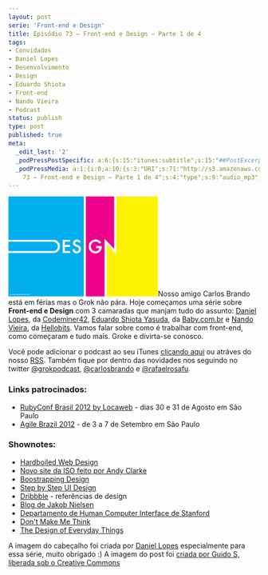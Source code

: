 ```yaml
---
layout: post
serie: 'Front-end e Design'
title: Episódio 73 – Front-end e Design – Parte 1 de 4
tags:
- Convidados
- Daniel Lopes
- Desenvolvimento
- Design
- Eduardo Shiota
- Front-end
- Nando Vieira
- Podcast
status: publish
type: post
published: true
meta:
  _edit_last: '2'
  _podPressPostSpecific: a:6:{s:15:"itunes:subtitle";s:15:"##PostExcerpt##";s:14:"itunes:summary";s:15:"##PostExcerpt##";s:15:"itunes:keywords";s:17:"##WordPressCats##";s:13:"itunes:author";s:10:"##Global##";s:15:"itunes:explicit";s:7:"Default";s:12:"itunes:block";s:7:"Default";}
  _podPressMedia: a:1:{i:0;a:10:{s:3:"URI";s:71:"http://s3.amazonaws.com/grokpodcast/grokpodcast-73-front-end-design.mp3";s:5:"title";s:52:"Episódio
    73 – Front-end e Design – Parte 1 de 4";s:4:"type";s:9:"audio_mp3";s:4:"size";s:7:"9277566";s:8:"duration";s:5:"19:19";s:12:"previewImage";s:77:"http://grokpodcast.com/wp-content/plugins/podpress/images/vpreview_center.png";s:10:"dimensionW";s:1:"0";s:10:"dimensionH";s:1:"0";s:3:"rss";s:2:"on";s:4:"atom";s:2:"on";}}
---
```

<img class="alignleft size-medium wp-image-305" title="Design by Guido S" src="/images/2012/07/Design.jpg" alt="" width="300" height="200" />Nosso amigo Carlos Brando está em férias mas o Grok não pára. Hoje começamos uma série sobre <strong>Front-end e Design</strong> com 3 camaradas que manjam tudo do assunto: <a href="https://twitter.com/#!/danielvlopes" target="_blank">Daniel Lopes</a>, da <a href="http://codeminer42.com" target="_blank">Codeminer42</a>, <a href="https://twitter.com/#!/shiota" target="_blank">Eduardo Shiota Yasuda</a>, da <a href="http://baby.com.br" target="_blank">Baby.com.br</a> e <a href="https://twitter.com/#!/fnando" target="_blank">Nando Vieira</a>, da <a href="http://hellobits.com/" target="_blank">Hellobits</a>. Vamos falar sobre como é trabalhar com front-end, como começaram e tudo mais. Groke e divirta-se conosco.

Você pode adicionar o podcast ao seu iTunes <a href="http://itunes.apple.com/us/podcast/grok-podcast/id393122038" target="_blank">clicando aqui</a> ou atráves do nosso <a href="http://grokpodcast.com/feed/" target="_blank">RSS</a>. Também fique por dentro das novidades nos seguindo no twitter <a href="http://twitter.com/GrokPodcast" target="_blank">@grokpodcast</a>, <a href="http://twitter.com/#!/carlosbrando" target="_blank">@carlosbrando</a> e <a href="http://twitter.com/#!/rafaelrosafu" target="_blank">@rafaelrosafu</a>.

<h3>Links patrocinados:</h3>
<ul>
	<li><a href="http://rubyconf.com.br" target="_blank">RubyConf Brasil 2012 by Locaweb</a> - dias 30 e 31 de Agosto em São Paulo</li>
	<li><a href="http://agilebrazil.com.br" target="_blank">Agile Brazil 2012</a> - de 3 a  7 de Setembro em São Paulo</li>
</ul>
<h3>Shownotes:</h3>
<ul>
	<li><a href="http://hardboiledwebdesign.com/" target="_blank">Hardboiled Web Design</a></li>
	<li><a href="http://www.stuffandnonsense.co.uk/blog/about/say_hello_to_the_new_iso" target="_blank">Novo site da ISO feito por Andy Clarke</a></li>
	<li><a href="http://bootstrappingdesign.com/" target="_blank">Boostrapping Design</a></li>
	<li><a href="http://sachagreif.com/ebook/" target="_blank">Step by Step UI Design</a></li>
	<li><a href="http://dribbble.com/" target="_blank">Dribbble</a> - referências de design</li>
	<li><a href="http://www.useit.com/" target="_blank">Blog de Jakob Nielsen</a></li>
	<li><a href="http://hci.stanford.edu/" target="_blank">Departamento de Human Computer Interface de Stanford</a></li>
	<li><a href="http://www.amazon.com/Think-Common-Sense-Approach-Usability/dp/0789723107" target="_blank">Don't Make Me Think</a></li>
	<li><a href="http://www.amazon.com/Design-Everyday-Things-Donald-Norman/dp/1452634122" target="_blank">The Design of Everyday Things</a></li>
</ul>

<h7>A imagem do cabeçalho foi criada por <a href="https://twitter.com/#!/danielvlopes" target="_blank">Daniel Lopes</a> especialmente para essa série, muito obrigado :)</h7>
<h7>A imagem do post foi <a href="http://www.flickr.com/photos/guidosportaal/3753025760/" target="_blank">criada por Guido S, liberada sob o Creative Commons</a></h7>
